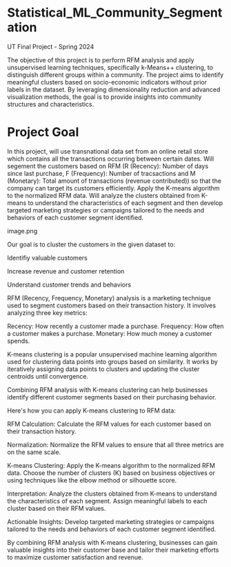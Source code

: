 # Statistical_ML_Community_Segmentation

UT Final Project - Spring 2024

The objective of this project is to perform RFM analysis and apply unsupervised learning techniques, specifically k-Means++ clustering, to distinguish different groups within a community. The project aims to identify meaningful clusters based on socio-economic indicators without prior labels in the dataset. By leveraging dimensionality reduction and advanced visualization methods, the goal is to provide insights into community structures and characteristics.

# Project Goal

In this project, will use transnational data set from an online retail store which contains all the transactions occurring between certain dates. Will segement the customers based on RFM (R (Recency): Number of days since last purchase, F (Frequency): Number of tracsactions and M (Monetary): Total amount of transactions (revenue contributed)) so that the company can target its customers efficiently. Apply the K-means algorithm to the normalized RFM data. Will analyze the clusters obtained from K-means to understand the characteristics of each segment and then develop targeted marketing strategies or campaigns tailored to the needs and behaviors of each customer segment identified.

image.png

Our goal is to cluster the customers in the given dataset to:

Identifiy valuable customers

Increase revenue and customer retention

Understand customer trends and behaviors

RFM (Recency, Frequency, Monetary) analysis is a marketing technique used to segment customers based on their transaction history. It involves analyzing three key metrics:

Recency: How recently a customer made a purchase.
Frequency: How often a customer makes a purchase.
Monetary: How much money a customer spends.

K-means clustering is a popular unsupervised machine learning algorithm used for clustering data points into groups based on similarity. It works by iteratively assigning data points to clusters and updating the cluster centroids until convergence.

Combining RFM analysis with K-means clustering can help businesses identify different customer segments based on their purchasing behavior.

Here's how you can apply K-means clustering to RFM data:

RFM Calculation: Calculate the RFM values for each customer based on their transaction history.

Normalization: Normalize the RFM values to ensure that all three metrics are on the same scale.

K-means Clustering: Apply the K-means algorithm to the normalized RFM data. Choose the number of clusters (K) based on business objectives or using techniques like the elbow method or silhouette score.

Interpretation: Analyze the clusters obtained from K-means to understand the characteristics of each segment. Assign meaningful labels to each cluster based on their RFM values.

Actionable Insights: Develop targeted marketing strategies or campaigns tailored to the needs and behaviors of each customer segment identified.

By combining RFM analysis with K-means clustering, businesses can gain valuable insights into their customer base and tailor their marketing efforts to maximize customer satisfaction and revenue.
